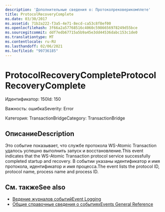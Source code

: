 ```yaml
---
description: 'Дополнительные сведения о: Протоколрековерикомплете'
title: ProtocolRecoveryComplete
ms.date: 03/30/2017
ms.assetid: 71b2a222-f3a5-4e71-8ecd-ca53c8f8ef00
ms.openlocfilehash: 3f66a2a57768516c4060c5986656978249d55bce
ms.sourcegitcommit: ddf7edb67715a5b9a45e3dd44536dabc153c1de0
ms.translationtype: MT
ms.contentlocale: ru-RU
ms.lasthandoff: 02/06/2021
ms.locfileid: "99736185"
---
```

# <a name="protocolrecoverycomplete"></a><span data-ttu-id="72017-103">ProtocolRecoveryComplete</span><span class="sxs-lookup"><span data-stu-id="72017-103">ProtocolRecoveryComplete</span></span>

<span data-ttu-id="72017-104">Идентификатор: 150</span><span class="sxs-lookup"><span data-stu-id="72017-104">Id: 150</span></span>  
  
 <span data-ttu-id="72017-105">Важность: ошибка</span><span class="sxs-lookup"><span data-stu-id="72017-105">Severity: Error</span></span>  
  
 <span data-ttu-id="72017-106">Категория: TransactionBridge</span><span class="sxs-lookup"><span data-stu-id="72017-106">Category: TransactionBridge</span></span>  
  
## <a name="description"></a><span data-ttu-id="72017-107">Описание</span><span class="sxs-lookup"><span data-stu-id="72017-107">Description</span></span>  

 <span data-ttu-id="72017-108">Это событие показывает, что службе протокола WS-Atomic Transaction удалось успешно выполнить запуск и восстановление.</span><span class="sxs-lookup"><span data-stu-id="72017-108">This event indicates that the WS-Atomic Transaction protocol service successfully completed startup and recovery.</span></span> <span data-ttu-id="72017-109">В событии указаны идентификатор и имя протокола, идентификатор и имя процесса.</span><span class="sxs-lookup"><span data-stu-id="72017-109">The event lists the protocol ID, protocol name, process name and process ID.</span></span>  
  
## <a name="see-also"></a><span data-ttu-id="72017-110">См. также</span><span class="sxs-lookup"><span data-stu-id="72017-110">See also</span></span>

- [<span data-ttu-id="72017-111">Ведение журналов событий</span><span class="sxs-lookup"><span data-stu-id="72017-111">Event Logging</span></span>](index.md)
- [<span data-ttu-id="72017-112">Общие справочные сведения о событиях</span><span class="sxs-lookup"><span data-stu-id="72017-112">Events General Reference</span></span>](events-general-reference.md)
